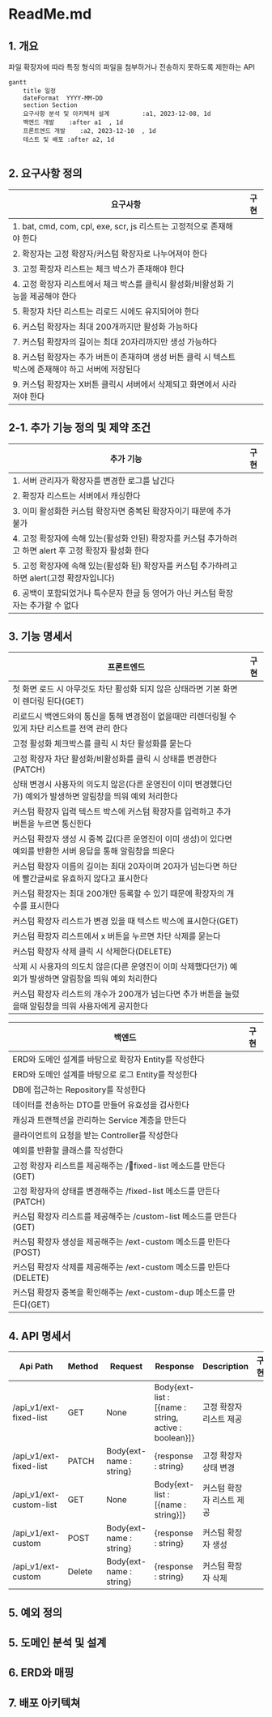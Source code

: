 # ReadMe.md

## 1. 개요

파일 확장자에 따라 특정 형식의 파일을 첨부하거나 전송하지 못하도록 제한하는 API


```mermaid
gantt
    title 일정
    dateFormat  YYYY-MM-DD
    section Section
    요구사항 분석 및 아키텍처 설계         :a1, 2023-12-08, 1d
    백엔드 개발    :after a1  , 1d
    프론트엔드 개발    :a2, 2023-12-10  , 1d
    테스트 및 배포 :after a2, 1d
    
```

## 2. 요구사항 정의

|요구사항| 구현 |
|--------|-----|
|1. bat, cmd, com, cpl, exe, scr, js 리스트는 고정적으로 존재해야 한다| |
|2. 확장자는 고정 확장자/커스텀 확장자로 나누어져야 한다| |
|3. 고정 확장자 리스트는 체크 박스가 존재해야 한다| |
| 4. 고정 확장자 리스트에서 체크 박스를 클릭시 활성화/비활성화 기능을 제공해야 한다 | |
|5. 확장자 차단 리스트는 리로드 시에도 유지되어야 한다||
|6. 커스텀 확장자는 최대 200개까지만 활성화 가능하다||
|7. 커스텀 확장자의 길이는 최대 20자리까지만 생성 가능하다||
|8. 커스텀 확장자는 추가 버튼이 존재하며 생성 버튼 클릭 시 텍스트 박스에 존재해야 하고 서버에 저장된다||
|9. 커스텀 확장자는 X버튼 클릭시 서버에서 삭제되고 화면에서 사라져야 한다||


## 2-1. 추가 기능 정의 및 제약 조건

|추가 기능|구현|
|--------|----|
|1. 서버 관리자가 확장자를 변경한 로그를 남긴다| |
|2. 확장자 리스트는 서버에서 캐싱한다||
|3.  이미 활성화한 커스텀 확장자면 중복된 확장자이기 때문에 추가 불가||
|4. 고정 확장자에 속해 있는(활성화 안된) 확장자를 커스텀 추가하려고 하면 alert 후 고정 확장자 활성화 한다||
|5. 고정 확장자에 속해 있는(활성화 된) 확장자를 커스텀 추가하려고 하면 alert(고정 확장자입니다)||
|6. 공백이 포함되었거나 특수문자 한글 등 영어가 아닌 커스텀 확장자는 추가할 수 없다||


## 3. 기능 명세서

|프론트엔드|구현|
|---------|------|
|첫 화면 로드 시 아무것도 차단 활성화 되지 않은 상태라면 기본 화면이 렌더링 된다(GET) ||
|리로드시 백엔드와의 통신을 통해 변경점이 없을때만 리렌더링될 수 있게 차단 리스트를 전역 관리 한다||
|고정 활성화 체크박스를 클릭 시 차단 활성화를 묻는다||
|고정 확장자 차단 활성화/비활성화를 클릭 시 상태를 변경한다(PATCH)||
|상태 변경시 사용자의 의도치 않은(다른 운영진이 이미 변경했다던가) 예외가 발생하면 알림창을 띄워 예외 처리한다||
|커스텀 확장자 입력 텍스트 박스에 커스텀 확장자를 입력하고 추가 버튼을 누르면 통신한다||
|커스텀 확장자 생성 시 중복 값(다른 운영진이 이미 생성)이 있다면 예외를 반환한 서버 응답을 통해 알림창을 띄운다||
|커스텀 확장자 이름의 길이는 최대 20자이며 20자가 넘는다면 하단에 빨간글씨로 유효하지 않다고 표시한다||
|커스텀 확장자는 최대 200개만 등록할 수 있기 때문에 확장자의 개수를 표시한다||
|커스텀 확장자 리스트가 변경 있을 때 텍스트 박스에 표시한다(GET)||
|커스텀 확장자 리스트에서 x 버튼을 누르면 차단 삭제를 묻는다||
|커스텀 확장자 삭제 클릭 시 삭제한다(DELETE)||
|삭제 시 사용자의 의도치 않은(다른 운영진이 이미 삭제했다던가) 예외가 발생하면 알림창을 띄워 예외 처리한다||
|커스텀 확장자 리스트의 개수가 200개가 넘는다면 추가 버튼을 눌렀을때 알림창을 띄워 사용자에게 공지한다||



|백엔드|구현|
|-----|----|
|ERD와 도메인 설계를 바탕으로 확장자 Entity를 작성한다||
|ERD와 도메인 설계를 바탕으로 로그 Entity를 작성한다||
|DB에 접근하는 Repository를 작성한다||
|데이터를 전송하는 DTO를 만들어 유효성을 검사한다||
|캐싱과 트랜젝션을 관리하는 Service 계층을 만든다||
|클라이언트의 요청을 받는 Controller를 작성한다||
|예외를 반환할 클래스를 작성한다||
|고정 확장자 리스트를 제공해주는 /fixed-list 메소드를 만든다(GET)||
|고정 확장자의 상태를 변경해주는 /fixed-list 메소드를 만든다(PATCH)||
|커스텀 확장자 리스트를 제공해주는 /custom-list 메소드를 만든다(GET)||
|커스텀 확장자 생성을 제공해주는 /ext-custom 메소드를 만든다(POST) ||
|커스텀 확장자 삭제를 제공해주는 /ext-custom 메소드를 만든다(DELETE)||
|커스텀 확장자 중복을 확인해주는 /ext-custom-dup 메소드를 만든다(GET)||

## 4. API 명세서

|Api Path|Method|Request|Response |Description|구현|
|--------|-------|---------|----------|-----------|----|
|/api_v1/ext-fixed-list|GET|None|Body{ext-list : [{name : string, active : boolean}]}|고정 확장자 리스트 제공||
|/api_v1/ext-fixed-list|PATCH|Body{ext-name : string}|{response : string}|고정 확장자 상태 변경|
|/api_v1/ext-custom-list|GET|None|Body{ext-list : [{name : string}]}|커스텀 확장자 리스트 제공||
|/api_v1/ext-custom|POST|Body{ext-name : string}|{response : string}|커스텀 확장자 생성||
|/api_v1/ext-custom|Delete|Body{ext-name : string}|{response : string}|커스텀 확장자 삭제||


## 5. 예외 정의




## 5. 도메인 분석 및 설계





## 6.  ERD와 매핑




## 7. 배포 아키텍쳐


